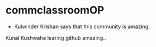 # commclassroomOP

- Kulwinder Krishan says that this community is amazing.

Kunal Kushwaha learing github amazing..
